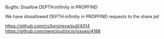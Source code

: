 Bugfix: Disallow DEPTH:inifinity in PROPFIND

We have dissallowed DEPTH:infinitiy in PROPFIND requests to the share jail

https://github.com/cs3org/reva/pull/4014
https://github.com/owncloud/ocis/issues/4188